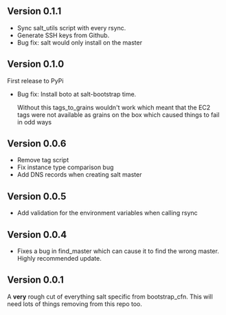 ## Version 0.1.1

* Sync salt_utils script with every rsync.
* Generate SSH keys from Github.
* Bug fix: salt would only install on the master

## Version 0.1.0

First release to PyPi

* Bug fix: Install boto at salt-bootstrap time.

  Without this tags_to_grains wouldn't work which meant that the EC2 tags were
  not available as grains on the box which caused things to fail in odd ways


## Version 0.0.6

* Remove tag script
* Fix instance type comparison bug
* Add DNS records when creating salt master

## Version 0.0.5

* Add validation for the environment variables when calling rsync

## Version 0.0.4

* Fixes a bug in find_master which can cause it to find the wrong master. Highly recommended update.

## Version 0.0.1

A **very** rough cut of everything salt specific from bootstrap_cfn. This will
need lots of things removing from this repo too.
